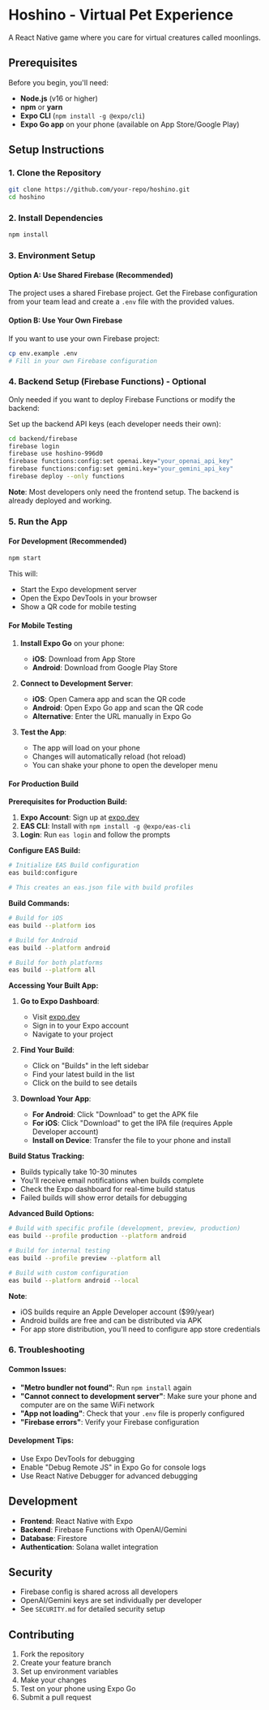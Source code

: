 # Hoshino - Virtual Pet Experience

A React Native game where you care for virtual creatures called moonlings.

## Prerequisites

Before you begin, you'll need:
- **Node.js** (v16 or higher)
- **npm** or **yarn**
- **Expo CLI** (`npm install -g @expo/cli`)
- **Expo Go app** on your phone (available on App Store/Google Play)

## Setup Instructions

### 1. Clone the Repository
```bash
git clone https://github.com/your-repo/hoshino.git
cd hoshino
```

### 2. Install Dependencies
```bash
npm install
```

### 3. Environment Setup

#### Option A: Use Shared Firebase (Recommended)
The project uses a shared Firebase project. Get the Firebase configuration from your team lead and create a `.env` file with the provided values.

#### Option B: Use Your Own Firebase
If you want to use your own Firebase project:
```bash
cp env.example .env
# Fill in your own Firebase configuration
```

### 4. Backend Setup (Firebase Functions) - Optional

Only needed if you want to deploy Firebase Functions or modify the backend:

Set up the backend API keys (each developer needs their own):
```bash
cd backend/firebase
firebase login
firebase use hoshino-996d0
firebase functions:config:set openai.key="your_openai_api_key"
firebase functions:config:set gemini.key="your_gemini_api_key"
firebase deploy --only functions
```

**Note**: Most developers only need the frontend setup. The backend is already deployed and working.

### 5. Run the App

#### For Development (Recommended)
```bash
npm start
```

This will:
- Start the Expo development server
- Open the Expo DevTools in your browser
- Show a QR code for mobile testing

#### For Mobile Testing

1. **Install Expo Go** on your phone:
   - **iOS**: Download from App Store
   - **Android**: Download from Google Play Store

2. **Connect to Development Server**:
   - **iOS**: Open Camera app and scan the QR code
   - **Android**: Open Expo Go app and scan the QR code
   - **Alternative**: Enter the URL manually in Expo Go

3. **Test the App**:
   - The app will load on your phone
   - Changes will automatically reload (hot reload)
   - You can shake your phone to open the developer menu

#### For Production Build

**Prerequisites for Production Build:**
1. **Expo Account**: Sign up at [expo.dev](https://expo.dev)
2. **EAS CLI**: Install with `npm install -g @expo/eas-cli`
3. **Login**: Run `eas login` and follow the prompts

**Configure EAS Build:**
```bash
# Initialize EAS Build configuration
eas build:configure

# This creates an eas.json file with build profiles
```

**Build Commands:**
```bash
# Build for iOS
eas build --platform ios

# Build for Android
eas build --platform android

# Build for both platforms
eas build --platform all
```

**Accessing Your Built App:**

1. **Go to Expo Dashboard**:
   - Visit [expo.dev](https://expo.dev)
   - Sign in to your Expo account
   - Navigate to your project

2. **Find Your Build**:
   - Click on "Builds" in the left sidebar
   - Find your latest build in the list
   - Click on the build to see details

3. **Download Your App**:
   - **For Android**: Click "Download" to get the APK file
   - **For iOS**: Click "Download" to get the IPA file (requires Apple Developer account)
   - **Install on Device**: Transfer the file to your phone and install

**Build Status Tracking:**
- Builds typically take 10-30 minutes
- You'll receive email notifications when builds complete
- Check the Expo dashboard for real-time build status
- Failed builds will show error details for debugging

**Advanced Build Options:**
```bash
# Build with specific profile (development, preview, production)
eas build --profile production --platform android

# Build for internal testing
eas build --profile preview --platform all

# Build with custom configuration
eas build --platform android --local
```

**Note**: 
- iOS builds require an Apple Developer account ($99/year)
- Android builds are free and can be distributed via APK
- For app store distribution, you'll need to configure app store credentials

### 6. Troubleshooting

#### Common Issues:
- **"Metro bundler not found"**: Run `npm install` again
- **"Cannot connect to development server"**: Make sure your phone and computer are on the same WiFi network
- **"App not loading"**: Check that your `.env` file is properly configured
- **"Firebase errors"**: Verify your Firebase configuration

#### Development Tips:
- Use Expo DevTools for debugging
- Enable "Debug Remote JS" in Expo Go for console logs
- Use React Native Debugger for advanced debugging

## Development

- **Frontend**: React Native with Expo
- **Backend**: Firebase Functions with OpenAI/Gemini
- **Database**: Firestore
- **Authentication**: Solana wallet integration

## Security

- Firebase config is shared across all developers
- OpenAI/Gemini keys are set individually per developer
- See `SECURITY.md` for detailed security setup

## Contributing

1. Fork the repository
2. Create your feature branch
3. Set up environment variables
4. Make your changes
5. Test on your phone using Expo Go
6. Submit a pull request 